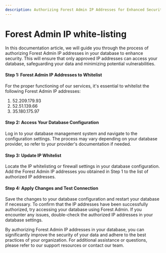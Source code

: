 ```yaml
---
description: Authorizing Forest Admin IP Addresses for Enhanced Security
---
```


# Forest Admin IP white-listing

In this documentation article, we will guide you through the process of authorizing Forest Admin IP addresses in your database to enhance security. This will ensure that only approved IP addresses can access your database, safeguarding your data and minimizing potential vulnerabilities.

#### Step 1: Forest Admin IP Addresses to Whitelist

For the proper functioning of our services, it's essential to whitelist the following Forest Admin IP addresses:

1. 52.209.179.93
2. 52.51.139.66
3. 35.180.175.97

#### Step 2: Access Your Database Configuration

Log in to your database management system and navigate to the configuration settings. The process may vary depending on your database provider, so refer to your provider's documentation if needed.

#### Step 3: Update IP Whitelist

Locate the IP whitelisting or firewall settings in your database configuration. Add the Forest Admin IP addresses you obtained in Step 1 to the list of authorized IP addresses.

#### Step 4: Apply Changes and Test Connection

Save the changes to your database configuration and restart your database if necessary. To confirm that the IP addresses have been successfully authorized, try accessing your database using Forest Admin. If you encounter any issues, double-check the authorized IP addresses in your database settings.

By authorizing Forest Admin IP addresses in your database, you can significantly improve the security of your data and adhere to the best practices of your organization. For additional assistance or questions, please refer to our support resources or contact our team.
